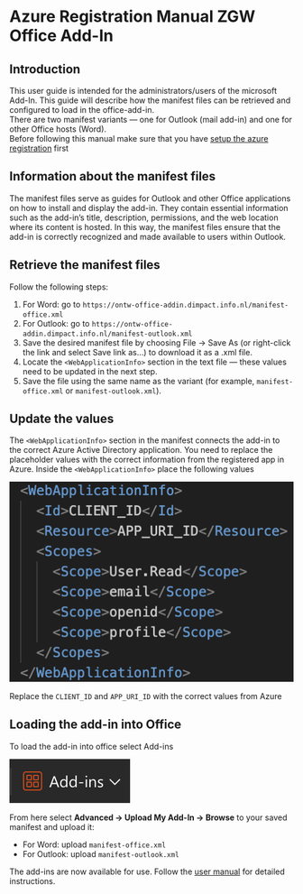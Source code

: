 # Azure Registration Manual ZGW Office Add-In

## Introduction

This user guide is intended for the administrators/users of the microsoft Add-In. This guide will describe how the manifest files can be retrieved and configured to load in the office-add-in.  
There are two manifest variants — one for Outlook (mail add-in) and one for other Office hosts (Word).  
Before following this manual make sure that you have [setup the azure registration](./azure-setup-manual.md) first

## Information about the manifest files

The manifest files serve as guides for Outlook and other Office applications on how to install and display the add-in. They contain essential information such as the add-in’s title, description, permissions, and the web location where its content is hosted. In this way, the manifest files ensure that the add-in is correctly recognized and made available to users within Outlook.

## Retrieve the manifest files

Follow the following steps:

1. For Word: go to `https://ontw-office-addin.dimpact.info.nl/manifest-office.xml`
2. For Outlook: go to `https://ontw-office-addin.dimpact.info.nl/manifest-outlook.xml`
3. Save the desired manifest file by choosing File → Save As (or right-click the link and select Save link as…) to download it as a .xml file.
4. Locate the `<WebApplicationInfo>` section in the text file — these values need to be updated in the next step.
5. Save the file using the same name as the variant (for example, `manifest-office.xml` or `manifest-outlook.xml`).

## Update the <WebApplicationInfo> values

The `<WebApplicationInfo>` section in the manifest connects the add-in to the correct Azure Active Directory application. You need to replace the placeholder values with the correct information from the registered app in Azure.
Inside the `<WebApplicationInfo>` place the following values

![webAppInfo](./images/setup-manifest/web-app-info.png)

Replace the `CLIENT_ID` and `APP_URI_ID` with the correct values from Azure

## Loading the add-in into Office

To load the add-in into office select Add-ins

![Add-Ins](./images/setup-manifest/add-ins.png)

From here select **Advanced → Upload My Add-In → Browse** to your saved manifest and upload it:

- For Word: upload `manifest-office.xml`
- For Outlook: upload `manifest-outlook.xml`

The add-ins are now available for use. Follow the [user manual](./user-manual.md) for detailed instructions.
